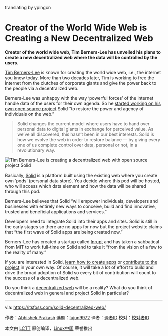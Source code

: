 translating by ypingcn

Creator of the World Wide Web is Creating a New Decentralized Web
======
**Creator of the world wide web, Tim Berners-Lee has unveiled his plans to create a new decentralized web where the data will be controlled by the users.**

[Tim Berners-Lee][1] is known for creating the world wide web, i.e., the internet you know today. More than two decades later, Tim is working to free the internet from the clutches of corporate giants and give the power back to the people via a decentralized web.

Berners-Lee was unhappy with the way ‘powerful forces’ of the internet handle data of the users for their own agenda. So he [started working on his own open source project][2] Solid “to restore the power and agency of individuals on the web.”

> Solid changes the current model where users have to hand over personal data to digital giants in exchange for perceived value. As we’ve all discovered, this hasn’t been in our best interests. Solid is how we evolve the web in order to restore balance — by giving every one of us complete control over data, personal or not, in a revolutionary way.

![Tim Berners-Lee is creating a decentralized web with open source project Solid][3]

Basically, [Solid][4] is a platform built using the existing web where you create own ‘pods’ (personal data store). You decide where this pod will be hosted, who will access which data element and how the data will be shared through this pod.

Berners-Lee believes that Solid “will empower individuals, developers and businesses with entirely new ways to conceive, build and find innovative, trusted and beneficial applications and services.”

Developers need to integrate Solid into their apps and sites. Solid is still in the early stages so there are no apps for now but the project website claims that “the first wave of Solid apps are being created now.”

Berners-Lee has created a startup called [Inrupt][5] and has taken a sabbatical from MIT to work full-time on Solid and to take it “from the vision of a few to the reality of many.”

If you are interested in Solid, [learn how to create apps][6] or [contribute to the project][7] in your own way. Of course, it will take a lot of effort to build and drive the broad adoption of Solid so every bit of contribution will count to the success of a decentralized web.

Do you think a [decentralized web][8] will be a reality? What do you think of decentralized web in general and project Solid in particular?

--------------------------------------------------------------------------------

via: https://itsfoss.com/solid-decentralized-web/

作者：[Abhishek Prakash][a]
选题：[lujun9972](https://github.com/lujun9972)
译者：[译者ID](https://github.com/译者ID)
校对：[校对者ID](https://github.com/校对者ID)

本文由 [LCTT](https://github.com/LCTT/TranslateProject) 原创编译，[Linux中国](https://linux.cn/) 荣誉推出

[a]: https://itsfoss.com/author/abhishek/
[1]: https://en.wikipedia.org/wiki/Tim_Berners-Lee
[2]: https://medium.com/@timberners_lee/one-small-step-for-the-web-87f92217d085
[3]: https://4bds6hergc-flywheel.netdna-ssl.com/wp-content/uploads/2018/09/tim-berners-lee-solid-project.jpeg
[4]: https://solid.inrupt.com/
[5]: https://www.inrupt.com/
[6]: https://solid.inrupt.com/docs/getting-started
[7]: https://solid.inrupt.com/community
[8]: https://tech.co/decentralized-internet-guide-2018-02
